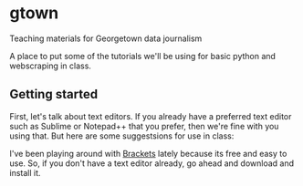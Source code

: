# gtown
Teaching materials for Georgetown data journalism

A place to put some of the tutorials we'll be using for basic python and webscraping in class. 

## Getting started 

First, let's talk about text editors. If you already have a preferred text editor such as Sublime or Notepad++ that you prefer, then we're fine with you using that. But here are some suggestsions for use in class: 

I've been playing around with [Brackets](http://brackets.io/) lately because its free and easy to use. So, if you don't have a text editor already, go ahead and download and install it.
    

